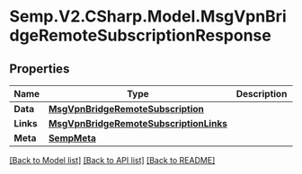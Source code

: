 # Semp.V2.CSharp.Model.MsgVpnBridgeRemoteSubscriptionResponse
## Properties

Name | Type | Description | Notes
------------ | ------------- | ------------- | -------------
**Data** | [**MsgVpnBridgeRemoteSubscription**](MsgVpnBridgeRemoteSubscription.md) |  | [optional] 
**Links** | [**MsgVpnBridgeRemoteSubscriptionLinks**](MsgVpnBridgeRemoteSubscriptionLinks.md) |  | [optional] 
**Meta** | [**SempMeta**](SempMeta.md) |  | 

[[Back to Model list]](../README.md#documentation-for-models) [[Back to API list]](../README.md#documentation-for-api-endpoints) [[Back to README]](../README.md)

